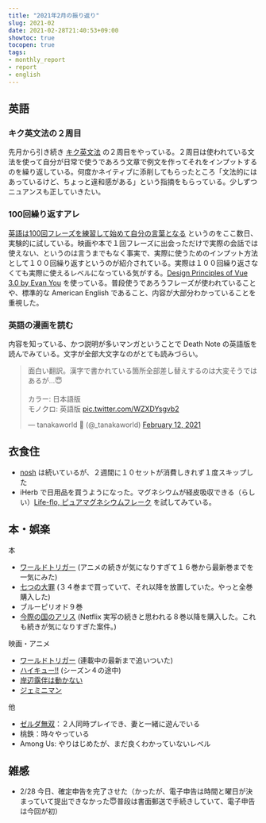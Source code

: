 ```yaml
---
title: "2021年2月の振り返り"
slug: 2021-02
date: 2021-02-28T21:40:53+09:00
showtoc: true
tocopen: true
tags:
- monthly_report
- report
- english
---
```



## 英語

### キク英文法の２周目

先月から引き続き [キク英文法](https://amzn.to/3aikxtZ) の２周目をやっている。２周目は使われている文法を使って自分が日常で使うであろう文章で例文を作ってそれをインプットするのを繰り返している。何度かネイティブに添削してもらったところ「文法的にはあっているけど、ちょっと違和感がある」という指摘をもらっている。少しずつニュアンスも正していきたい。

### 100回繰り返すアレ

[英語は100回フレーズを練習して始めて自分の言葉となる](https://youtu.be/uRE72t2pAKw) というのをここ数日、実験的に試している。映画や本で１回フレーズに出会っただけで実際の会話では使えない、というのは言うまでもなく事実で、実際に使うためのインプット方法として１００回繰り返すというのが紹介されている。実際は１００回繰り返さなくても実際に使えるレベルになっている気がする。[Design Principles of Vue 3.0 by Evan You](https://youtu.be/WLpLYhnGqPA) を使っている。普段使うであろうフレーズが使われていることや、標準的な American English であること、内容が大部分わかっていることを重視した。

### 英語の漫画を読む

内容を知っている、かつ説明が多いマンガということで Death Note の英語版を読んでみている。文字が全部大文字なのがとても読みづらい。

<blockquote class="twitter-tweet"><p lang="ja" dir="ltr">面白い翻訳。漢字で書かれている箇所全部差し替えするのは大変そうではあるが...😇<br><br>カラー: 日本語版<br>モノクロ: 英語版 <a href="https://t.co/WZXDYsgvb2">pic.twitter.com/WZXDYsgvb2</a></p>&mdash; tanakaworld 🧢 (@_tanakaworld) <a href="https://twitter.com/_tanakaworld/status/1360098242940215298?ref_src=twsrc%5Etfw">February 12, 2021</a></blockquote>


## 衣食住

- [nosh](https://nosh.jp/) は続いているが、２週間に１０セットが消費しきれず１度スキップした
- iHerb で日用品を買うようになった。マグネシウムが経皮吸収できる（らしい）[Life-flo, ピュアマグネシウムフレーク](https://jp.iherb.com/pr/Life-flo-Pure-Magnesium-Flakes-Magnesium-Chloride-Brine-1-65-lb-26-4-oz/85784?_ga=2.160516861.1307062794.1614518142-86305149.1611463571) を試してみている。

## 本・娯楽

本

- [ワールドトリガー](https://amzn.to/2ZUSGLu) (アニメの続きが気になりすぎて１６巻から最新巻までを一気にみた)
- [七つの大罪](https://amzn.to/2ZXNLJH) (３４巻まで買っていて、それ以降を放置していた。やっと全巻購入した)
- ブルーピリオド９巻
- [今際の国のアリス](https://amzn.to/3pWpka8) (Netflix 実写の続きと思われる８巻以降を購入した。これも続きが気になりすぎた案件。)

映画・アニメ

- [ワールドトリガー](https://www.netflix.com/browse?jbv=80149562) (連載中の最新まで追いついた)
- [ハイキュー!!](https://www.netflix.com/title/80090673) (シーズン４の途中)
- [岸辺露伴は動かない](https://www.netflix.com/title/81280998)
- [ジェミニマン](https://www.netflix.com/watch/81093411)

他

- [ゼルダ無双](https://amzn.to/3swifPl)：２人同時プレイでき、妻と一緒に遊んでいる
- 桃鉄：時々やっている
- Among Us: やりはじめたが、まだ良くわかっていないレベル

## 雑感

- 2/28 今日、確定申告を完了させた（かったが、電子申告は時間と曜日が決まっていて提出できなかった😇普段は書面郵送で手続きしていて、電子申告は今回が初）


<script async src="https://platform.twitter.com/widgets.js" charset="utf-8"></script>
